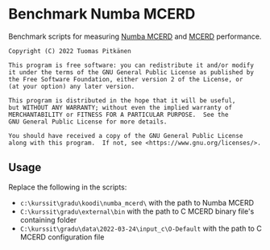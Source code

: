 # Benchmark Numba MCERD

Benchmark scripts for measuring [Numba MCERD](https://github.com/tpitkanen/numba-mcerd) and [MCERD](https://github.com/JYU-IBA/mcerd) performance.

```
Copyright (C) 2022 Tuomas Pitkänen

This program is free software: you can redistribute it and/or modify
it under the terms of the GNU General Public License as published by
the Free Software Foundation, either version 2 of the License, or
(at your option) any later version.

This program is distributed in the hope that it will be useful,
but WITHOUT ANY WARRANTY; without even the implied warranty of
MERCHANTABILITY or FITNESS FOR A PARTICULAR PURPOSE.  See the
GNU General Public License for more details.

You should have received a copy of the GNU General Public License
along with this program.  If not, see <https://www.gnu.org/licenses/>.
```

## Usage

Replace the following in the scripts:
- `c:\kurssit\gradu\koodi\numba_mcerd\` with the path to Numba MCERD
- `C:\kurssit\gradu\external\bin` with the path to C MCERD binary file's containing folder
- `C:\kurssit\gradu\data\2022-03-24\input_c\O-Default` with the path to C MCERD configuration file
